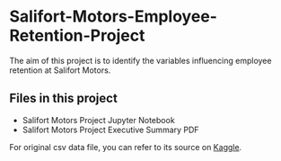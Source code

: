 # Salifort-Motors-Employee-Retention-Project
The aim of this project is to identify the variables influencing employee retention at Salifort Motors.

## Files in this project
* Salifort Motors Project Jupyter Notebook
* Salifort Motors Project Executive Summary PDF
   
For original csv data file, you can refer to its source on [Kaggle](https://www.kaggle.com/datasets/mfaisalqureshi/hr-analytics-and-job-prediction?select=HR_comma_sep.csv).

